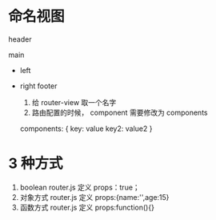 # 命名视图

header

main
 - left  <router-view></router-view>
 - right  <router-view></router-view>
 footer

    1. 给  router-view 取一个名字
    2. 路由配置的时候， component 需要修改为 components

      components: {
        key: value
        key2: value2
      }

# 3 种方式

1. boolean router.js 定义 props：true；
2. 对象方式 router.js  定义 props:{name:'',age:15}
3. 函数方式 router.js  定义 props:function(){}

